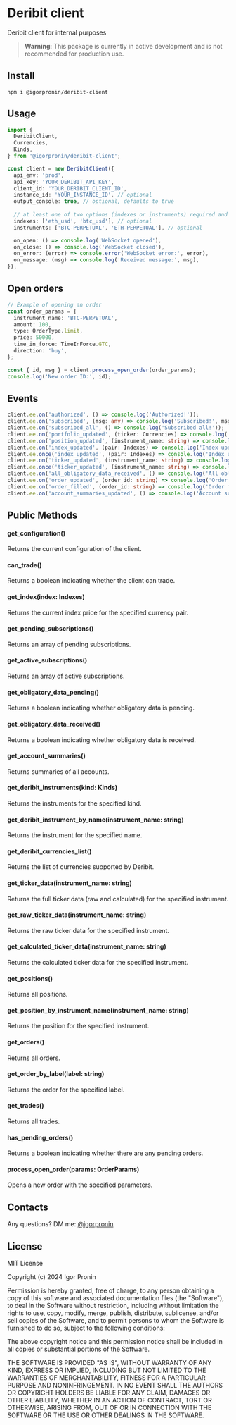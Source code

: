 # Deribit client

Deribit client for internal purposes

> **Warning**: This package is currently in active development and is not recommended for production use.

## Install

```npm i @igorpronin/deribit-client```

## Usage

```typescript
import {
  DeribitClient,
  Currencies,
  Kinds,
} from '@igorpronin/deribit-client';

const client = new DeribitClient({
  api_env: 'prod',
  api_key: 'YOUR_DERIBIT_API_KEY',
  client_id: 'YOUR_DERIBIT_CLIENT_ID',
  instance_id: 'YOUR_INSTANCE_ID', // optional
  output_console: true, // optional, defaults to true
  
  // at least one of two options (indexes or instruments) required and shouldn't be empty:
  indexes: ['eth_usd', 'btc_usd'], // optional
  instruments: ['BTC-PERPETUAL', 'ETH-PERPETUAL'], // optional

  on_open: () => console.log('WebSocket opened'),
  on_close: () => console.log('WebSocket closed'),
  on_error: (error) => console.error('WebSocket error:', error),
  on_message: (msg) => console.log('Received message:', msg),
});
```

## Open orders

```typescript
// Example of opening an order
const order_params = {
  instrument_name: 'BTC-PERPETUAL',
  amount: 100,
  type: OrderType.limit,
  price: 50000,
  time_in_force: TimeInForce.GTC,
  direction: 'buy',
};

const { id, msg } = client.process_open_order(order_params);
console.log('New order ID:', id);
```

## Events

```typescript
client.ee.on('authorized', () => console.log('Authorized!'));  
client.ee.on('subscribed', (msg: any) => console.log('Subscribed!', msg));
client.ee.on('subscribed_all', () => console.log('Subscribed all!'));
client.ee.on('portfolio_updated', (ticker: Currencies) => console.log('Portfolio updated!', ticker));
client.ee.on('position_updated', (instrument_name: string) => console.log('Position updated!', instrument_name));
client.ee.on('index_updated', (pair: Indexes) => console.log('Index updated!', pair));
client.ee.once('index_updated', (pair: Indexes) => console.log('Index updated!', pair));
client.ee.on('ticker_updated', (instrument_name: string) => console.log('Ticker updated!', instrument_name));
client.ee.once('ticker_updated', (instrument_name: string) => console.log('Ticker updated!', instrument_name));
client.ee.on('all_obligatory_data_received', () => console.log('All obligatory data received!'));
client.ee.on('order_updated', (order_id: string) => console.log('Order updated!', order_id));
client.ee.on('order_filled', (order_id: string) => console.log('Order filled!', order_id));
client.ee.on('account_summaries_updated', () => console.log('Account summaries updated!'));
```

## Public Methods

#### get_configuration()
Returns the current configuration of the client.

#### can_trade()
Returns a boolean indicating whether the client can trade.

#### get_index(index: Indexes)
Returns the current index price for the specified currency pair.

#### get_pending_subscriptions()
Returns an array of pending subscriptions.

#### get_active_subscriptions()
Returns an array of active subscriptions.

#### get_obligatory_data_pending()
Returns a boolean indicating whether obligatory data is pending.

#### get_obligatory_data_received()
Returns a boolean indicating whether obligatory data is received.

#### get_account_summaries()
Returns summaries of all accounts.

#### get_deribit_instruments(kind: Kinds)
Returns the instruments for the specified kind.

#### get_deribit_instrument_by_name(instrument_name: string)
Returns the instrument for the specified name.

#### get_deribit_currencies_list()
Returns the list of currencies supported by Deribit.

#### get_ticker_data(instrument_name: string)
Returns the full ticker data (raw and calculated) for the specified instrument.

#### get_raw_ticker_data(instrument_name: string)
Returns the raw ticker data for the specified instrument.

#### get_calculated_ticker_data(instrument_name: string)
Returns the calculated ticker data for the specified instrument.

#### get_positions()
Returns all positions.

#### get_position_by_instrument_name(instrument_name: string)
Returns the position for the specified instrument.

#### get_orders()
Returns all orders.

#### get_order_by_label(label: string)
Returns the order for the specified label.

#### get_trades()
Returns all trades.

#### has_pending_orders()
Returns a boolean indicating whether there are any pending orders.

#### process_open_order(params: OrderParams)
Opens a new order with the specified parameters.

## Contacts

Any questions? DM me: [@igorpronin](https://t.me/igorpronin)

## License

MIT License

Copyright (c) 2024 Igor Pronin

Permission is hereby granted, free of charge, to any person obtaining a copy
of this software and associated documentation files (the "Software"), to deal
in the Software without restriction, including without limitation the rights
to use, copy, modify, merge, publish, distribute, sublicense, and/or sell
copies of the Software, and to permit persons to whom the Software is
furnished to do so, subject to the following conditions:

The above copyright notice and this permission notice shall be included in all
copies or substantial portions of the Software.

THE SOFTWARE IS PROVIDED "AS IS", WITHOUT WARRANTY OF ANY KIND, EXPRESS OR
IMPLIED, INCLUDING BUT NOT LIMITED TO THE WARRANTIES OF MERCHANTABILITY,
FITNESS FOR A PARTICULAR PURPOSE AND NONINFRINGEMENT. IN NO EVENT SHALL THE
AUTHORS OR COPYRIGHT HOLDERS BE LIABLE FOR ANY CLAIM, DAMAGES OR OTHER
LIABILITY, WHETHER IN AN ACTION OF CONTRACT, TORT OR OTHERWISE, ARISING FROM,
OUT OF OR IN CONNECTION WITH THE SOFTWARE OR THE USE OR OTHER DEALINGS IN THE
SOFTWARE.

